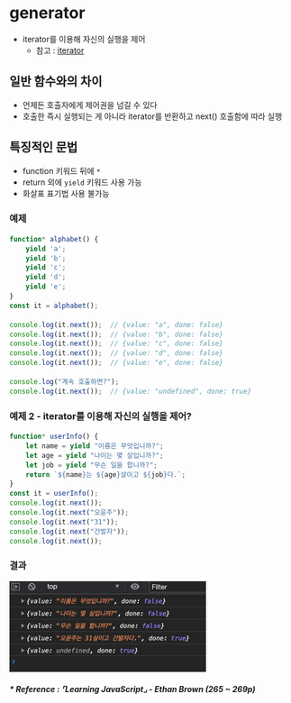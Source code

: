 # generator
- iterator를 이용해 자신의 실행을 제어
   - 참고 : [iterator]([20200929]_iterator.md)

## 일반 함수와의 차이
- 언제든 호출자에게 제어권을 넘길 수 있다
- 호출한 즉시 실행되는 게 아니라 iterator를 반환하고 next() 호출함에 따라 실행

## 특징적인 문법
- function 키워드 뒤에 `*`
- return 외에 `yield` 키워드 사용 가능
- 화살표 표기법 사용 불가능

### 예제
```javascript
function* alphabet() {
    yield 'a';
    yield 'b';
    yield 'c';
    yield 'd';
    yield 'e';
}
const it = alphabet();

console.log(it.next());  // {value: "a", done: false}
console.log(it.next());  // {value: "b", done: false}
console.log(it.next());  // {value: "c", done: false}
console.log(it.next());  // {value: "d", done: false}
console.log(it.next());  // {value: "e", done: false}

console.log("계속 호출하면?");
console.log(it.next());  // {value: "undefined", done: true}
```

### 예제 2 - iterator를 이용해 자신의 실행을 제어?
```javascript
function* userInfo() {
    let name = yield "이름은 무엇입니까?";
    let age = yield "나이는 몇 살입니까?";
    let job = yield "무슨 일을 합니까?";
    return `${name}는 ${age}살이고 ${job}다.`;
}
const it = userInfo();
console.log(it.next());
console.log(it.next("오윤주"));
console.log(it.next("31"));
console.log(it.next("간발자"));
console.log(it.next());
```

### 결과
![](.%5B20200930%5D_generator_images/4e529dea.png)

##### * Reference : ⌜Learning JavaScript⌟ - Ethan Brown (265 ~ 269p)
